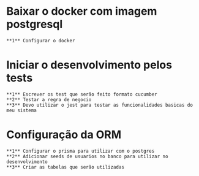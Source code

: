 # Baixar o docker com imagem postgresql

    **1** Configurar o docker

# Iniciar o desenvolvimento pelos tests

    **1** Escrever os test que serão feito formato cucumber
    **2** Testar a regra de negocio 
    **3** Devo utilizar o jest para testar as funcionalidades basicas do meu sistema
    
# Configuração da ORM

    **1** Configurar o prisma para utilizar com o postgres
    **2** Adicionar seeds de usuarios no banco para utilizar no desenvolvimento
    **3** Criar as tabelas que serão utilizadas 

